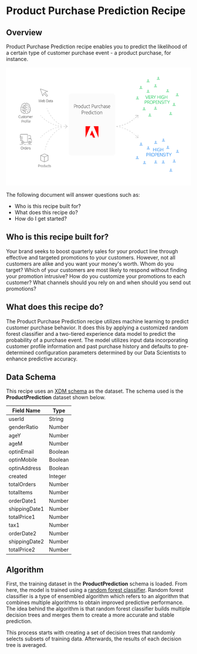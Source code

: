 # Product Purchase Prediction Recipe

## Overview

Product Purchase Prediction recipe enables you to predict the likelihood of a certain type of customer purchase event - a product purchase, for instance.

![](./images/ppp_bigpicture.png)

The following document will answer questions such as:
* Who is this recipe built for?
* What does this recipe do?
* How do I get started?

## Who is this recipe built for?

Your brand seeks to boost quarterly sales for your product line through effective and targeted promotions to your customers. However, not all customers are alike and you want your money's worth. Whom do you target? Which of your customers are most likely to respond without finding your promotion intrusive? How do you customize your promotions to each customer? What channels should you rely on and when should you send out promotions?

## What does this recipe do?

The Product Purchase Prediction recipe utilizes machine learning to predict customer purchase behavior. It does this by applying a customized random forest classifier and a two-tiered experience data model to predict the probability of a purchase event. The model utilizes input data incorporating customer profile information and past purchase history and defaults to pre-determined configuration parameters determined by our Data Scientists to enhance predictive accuracy. 

## Data Schema

This recipe uses an [XDM schema](../../technical_overview/schema_registry/standard_schemas/acp_standard_schemas.md) as the dataset. The schema used is the **ProductPrediction** dataset shown below.

Field Name | Type
--- | ---
userId | String
genderRatio | Number
ageY | Number
ageM | Number
optinEmail | Boolean
optinMobile | Boolean
optinAddress | Boolean
created | Integer
totalOrders | Number
totalItems | Number
orderDate1 | Number
shippingDate1 | Number
totalPrice1 | Number
tax1 | Number
orderDate2 | Number
shippingDate2 | Number
totalPrice2 | Number


## Algorithm

First, the training dataset in the **ProductPrediction** schema is loaded. From here, the model is trained using a [random forest classifier](https://scikit-learn.org/stable/modules/generated/sklearn.ensemble.RandomForestClassifier.html). Random forest classifier is a type of ensembled algorithm which refers to an algorithm that combines multiple algorithms to obtain improved predictive performance. The idea behind the algorithm is that random forest classifier builds multiple decision trees and merges them to create a more accurate and stable prediction.

This process starts with creating a set of decision trees that randomly selects subsets of training data. Afterwards, the results of each decision tree is averaged.